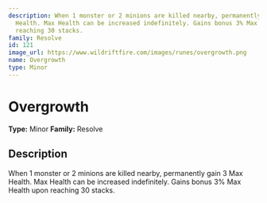 ```yaml
---
description: When 1 monster or 2 minions are killed nearby, permanently gain 3 Max
  Health. Max Health can be increased indefinitely. Gains bonus 3% Max Health upon
  reaching 30 stacks.
family: Resolve
id: 121
image_url: https://www.wildriftfire.com/images/runes/overgrowth.png
name: Overgrowth
type: Minor
---
```


# Overgrowth

**Type:** Minor
**Family:** Resolve

## Description

When 1 monster or 2 minions are killed nearby, permanently gain 3 Max Health. Max Health can be increased indefinitely. Gains bonus 3% Max Health upon reaching 30 stacks.

